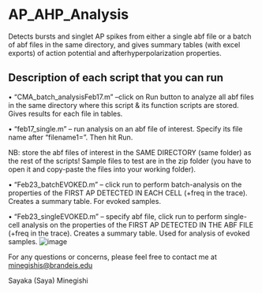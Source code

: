 # AP_AHP_Analysis
Detects bursts and singlet AP spikes from either a single abf file or a batch of abf files in the same directory, and gives summary tables (with excel exports) of action potential and afterhyperpolarization properties. 

## Description of each script that you can run
• “CMA_batch_analysisFeb17.m” –click on Run button to analyze all abf files in the same directory where this script & its function scripts are stored. Gives results for each file in tables.

 • “feb17_single.m” – run analysis on an abf file of interest. Specify its file name after “filename1=”. Then hit Run.

 NB: store the abf files of interest in the SAME DIRECTORY (same folder) as the rest of the scripts! Sample files to test are in the zip folder (you have to open it and copy-paste the files into your working folder).

 • “Feb23_batchEVOKED.m” – click run to perform batch-analysis on the properties of the FIRST AP DETECTED IN EACH CELL (+freq in the trace). Creates a summary table. For evoked samples.

 • “Feb23_singleEVOKED.m” – specify abf file, click run to perform single-cell analysis on the properties of the FIRST AP DETECTED IN THE ABF FILE (+freq in the trace). Creates a summary table. Used for analysis of evoked samples.
![image](https://github.com/sayakaminegishi/AP_AHP_Analysis/assets/47896245/863bb0aa-c99d-48a6-9fa5-a0e9e7c3f58f)


For any questions or concerns, please feel free to contact me at minegishis@brandeis.edu



Sayaka (Saya) Minegishi
